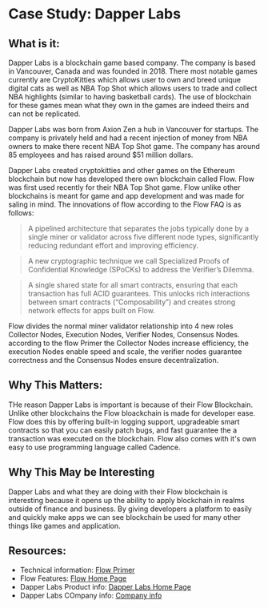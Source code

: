 # Case Study: Dapper Labs

## What is it:

Dapper Labs is a blockchain game based company. The company is based in Vancouver, Canada and was founded in 2018. There most notable games currently are CryptoKitties which allows user to own and breed unique digital cats as well as NBA Top Shot which allows users to trade and collect NBA highlights (similar to having basketball cards). The use of blockchain for these games mean what they own in the games are indeed theirs and can not be replicated.

Dapper Labs was born from Axion Zen a hub in Vancouver for startups. The company is privately held and had a recent injection of money from NBA owners to make there recent NBA Top Shot game. The company has around 85 employees and has raised around $51 million dollars.

Dapper Labs created cryptokitties and other games on the Ethereum blockchain but now has developed there own blockchain called Flow. Flow was first used recently for their NBA Top Shot game. Flow unlike other blockchains is meant for game and app development and was made for saling in mind. The innovations of flow according to the Flow FAQ is as follows:

> A pipelined architecture that separates the jobs typically done by a single miner or validator across five different node types, significantly reducing redundant effort and improving efficiency.

> A new cryptographic technique we call Specialized Proofs of Confidential Knowledge (SPoCKs) to address the Verifier’s Dilemma.

> A single shared state for all smart contracts, ensuring that each transaction has full ACID guarantees. This unlocks rich interactions between smart contracts (“Composability”) and creates strong network effects for apps built on Flow.

Flow divides the normal miner validator relationship into 4 new roles Collector Nodes, Execution Nodes, Verifier Nodes, Consensus Nodes. according to the flow Primer the Collector Nodes increase efficiency, the execution Nodes enable speed and scale, the verifier nodes guarantee correctness and the Consensus Nodes ensure decentralization.

## Why This Matters:

THe reason Dapper Labs is important is because of their Flow Blockchain. Unlike other blockchains the Flow bloackchain is made for developer ease. Flow does this by offering built-in logging support, upgradeable smart contracts so that you can easily patch bugs, and fast guarantee the a transaction was executed on the blockchain. Flow also comes with it's own easy to use programming language called Cadence.

## Why This May be Interesting

Dapper Labs and what they are doing with their Flow blockchain is interesting because it opens up the ability to apply blockchain in realms outside of finance and business. By giving developers a platform to easily and quickly make apps we can see blockchain be used for many other things like games and application. 

## Resources:

* Technical information: [Flow Primer](https://www.onflow.org/primer) 
* Flow Features: [Flow Home Page](https://www.onflow.org/)
* Dapper Labs Product info: [Dapper Labs Home Page](https://www.dapperlabs.com/)
* Dapper Labs COmpany info: [Company info](https://www.bctechnology.com/news/2020/8/11/Vancouver-based-Blockchain-Company-Dapper-Labs-Closes-12-Million-in-New-Financing.cfm)



